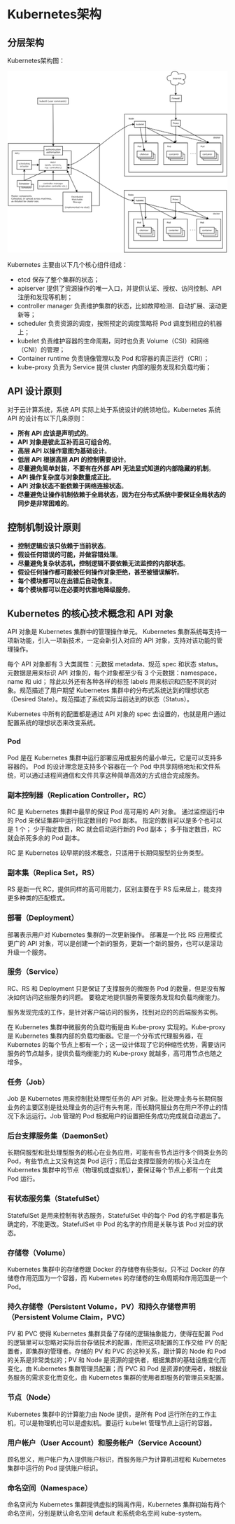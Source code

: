# Kubernetes架构

## 分层架构

Kubernetes架构图：

![Architecture](./assets/k8s_architecture.png)

Kubernetes 主要由以下几个核心组件组成：

* etcd 保存了整个集群的状态；
* apiserver 提供了资源操作的唯一入口，并提供认证、授权、访问控制、API 注册和发现等机制；
* controller manager 负责维护集群的状态，比如故障检测、自动扩展、滚动更新等；
* scheduler 负责资源的调度，按照预定的调度策略将 Pod 调度到相应的机器上；
* kubelet 负责维护容器的生命周期，同时也负责 Volume（CSI）和网络（CNI）的管理；
* Container runtime 负责镜像管理以及 Pod 和容器的真正运行（CRI）；
* kube-proxy 负责为 Service 提供 cluster 内部的服务发现和负载均衡；

## API 设计原则

对于云计算系统，系统 API 实际上处于系统设计的统领地位。Kubernetes 系统 API 的设计有以下几条原则：

- **所有 API 应该是声明式的**。 
- **API 对象是彼此互补而且可组合的**。 
- **高层 API 以操作意图为基础设计**。
- **低层 API 根据高层 API 的控制需要设计**。
- **尽量避免简单封装，不要有在外部 API 无法显式知道的内部隐藏的机制**。
- **API 操作复杂度与对象数量成正比**。
- **API 对象状态不能依赖于网络连接状态**。
- **尽量避免让操作机制依赖于全局状态，因为在分布式系统中要保证全局状态的同步是非常困难的**。

## 控制机制设计原则

- **控制逻辑应该只依赖于当前状态**。
- **假设任何错误的可能，并做容错处理**。
- **尽量避免复杂状态机，控制逻辑不要依赖无法监控的内部状态**。
- **假设任何操作都可能被任何操作对象拒绝，甚至被错误解析**。
- **每个模块都可以在出错后自动恢复**。
- **每个模块都可以在必要时优雅地降级服务**。

## Kubernetes 的核心技术概念和 API 对象

API 对象是 Kubernetes 集群中的管理操作单元。 Kubernetes 集群系统每支持一项新功能，引入一项新技术，一定会新引入对应的 API 对象，支持对该功能的管理操作。

每个 API 对象都有 3 大类属性：元数据 metadata、规范 spec 和状态 status。 元数据是用来标识 API 对象的，每个对象都至少有 3 个元数据：namespace，name 和 uid； 除此以外还有各种各样的标签 labels 用来标识和匹配不同的对象。规范描述了用户期望 Kubernetes 集群中的分布式系统达到的理想状态（Desired State）。规范描述了系统实际当前达到的状态（Status）。

Kubernetes 中所有的配置都是通过 API 对象的 spec 去设置的，也就是用户通过配置系统的理想状态来改变系统。

### Pod

Pod 是在 Kubernetes 集群中运行部署应用或服务的最小单元，它是可以支持多容器的。 Pod 的设计理念是支持多个容器在一个 Pod 中共享网络地址和文件系统，可以通过进程间通信和文件共享这种简单高效的方式组合完成服务。

### 副本控制器（Replication Controller，RC）

RC 是 Kubernetes 集群中最早的保证 Pod 高可用的 API 对象。 通过监控运行中的 Pod 来保证集群中运行指定数目的 Pod 副本。 指定的数目可以是多个也可以是 1 个； 少于指定数目，RC 就会启动运行新的 Pod 副本； 多于指定数目，RC 就会杀死多余的 Pod 副本。

RC 是 Kubernetes 较早期的技术概念，只适用于长期伺服型的业务类型。 

### 副本集（Replica Set，RS）

RS 是新一代 RC，提供同样的高可用能力，区别主要在于 RS 后来居上，能支持更多种类的匹配模式。

### 部署（Deployment）

部署表示用户对 Kubernetes 集群的一次更新操作。 部署是一个比 RS 应用模式更广的 API 对象，可以是创建一个新的服务，更新一个新的服务，也可以是滚动升级一个服务。 

### 服务（Service）

RC、RS 和 Deployment 只是保证了支撑服务的微服务 Pod 的数量，但是没有解决如何访问这些服务的问题。 要稳定地提供服务需要服务发现和负载均衡能力。

服务发现完成的工作，是针对客户端访问的服务，找到对应的的后端服务实例。

在 Kubernetes 集群中微服务的负载均衡是由 Kube-proxy 实现的。Kube-proxy 是 Kubernetes 集群内部的负载均衡器。它是一个分布式代理服务器，在 Kubernetes 的每个节点上都有一个；这一设计体现了它的伸缩性优势，需要访问服务的节点越多，提供负载均衡能力的 Kube-proxy 就越多，高可用节点也随之增多。

### 任务（Job）

Job 是 Kubernetes 用来控制批处理型任务的 API 对象。批处理业务与长期伺服业务的主要区别是批处理业务的运行有头有尾，而长期伺服业务在用户不停止的情况下永远运行。Job 管理的 Pod 根据用户的设置把任务成功完成就自动退出了。

### 后台支撑服务集（DaemonSet）

长期伺服型和批处理型服务的核心在业务应用，可能有些节点运行多个同类业务的 Pod，有些节点上又没有这类 Pod 运行；而后台支撑型服务的核心关注点在 Kubernetes 集群中的节点（物理机或虚拟机），要保证每个节点上都有一个此类 Pod 运行。

### 有状态服务集（StatefulSet）

StatefulSet 是用来控制有状态服务，StatefulSet 中的每个 Pod 的名字都是事先确定的，不能更改。StatefulSet 中 Pod 的名字的作用是关联与该 Pod 对应的状态。

### 存储卷（Volume）

Kubernetes 集群中的存储卷跟 Docker 的存储卷有些类似，只不过 Docker 的存储卷作用范围为一个容器，而 Kubernetes 的存储卷的生命周期和作用范围是一个 Pod。

### 持久存储卷（Persistent Volume，PV）和持久存储卷声明（Persistent Volume Claim，PVC）

PV 和 PVC 使得 Kubernetes 集群具备了存储的逻辑抽象能力，使得在配置 Pod 的逻辑里可以忽略对实际后台存储技术的配置，而把这项配置的工作交给 PV 的配置者，即集群的管理者。存储的 PV 和 PVC 的这种关系，跟计算的 Node 和 Pod 的关系是非常类似的；PV 和 Node 是资源的提供者，根据集群的基础设施变化而变化，由 Kubernetes 集群管理员配置；而 PVC 和 Pod 是资源的使用者，根据业务服务的需求变化而变化，由 Kubernetes 集群的使用者即服务的管理员来配置。

### 节点（Node）

Kubernetes 集群中的计算能力由 Node 提供，是所有 Pod 运行所在的工作主机，可以是物理机也可以是虚拟机。要运行 kubelet 管理节点上运行的容器。

### 用户帐户（User Account）和服务帐户（Service Account）

顾名思义，用户帐户为人提供账户标识，而服务账户为计算机进程和 Kubernetes 集群中运行的 Pod 提供账户标识。

### 命名空间（Namespace）

命名空间为 Kubernetes 集群提供虚拟的隔离作用，Kubernetes 集群初始有两个命名空间，分别是默认命名空间 default 和系统命名空间 kube-system。

